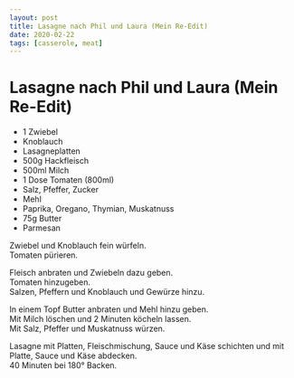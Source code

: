 ```yaml
---
layout: post
title: Lasagne nach Phil und Laura (Mein Re-Edit)
date: 2020-02-22
tags: [casserole, meat]
---
```

# Lasagne nach Phil und Laura (Mein Re-Edit)

- 1 Zwiebel
- Knoblauch
- Lasagneplatten
- 500g Hackfleisch
- 500ml Milch
- 1 Dose Tomaten (800ml)
- Salz, Pfeffer, Zucker
- Mehl
- Paprika, Oregano, Thymian, Muskatnuss
- 75g Butter
- Parmesan

Zwiebel und Knoblauch fein würfeln.  
Tomaten pürieren.  

Fleisch anbraten und Zwiebeln dazu geben.  
Tomaten hinzugeben.  
Salzen, Pfeffern und Knoblauch und Gewürze hinzu.  

In einem Topf Butter anbraten und Mehl hinzu geben.  
Mit Milch löschen und 2 Minuten köcheln lassen.  
Mit Salz, Pfeffer und Muskatnuss würzen.  
  
Lasagne mit Platten, Fleischmischung, Sauce und Käse schichten und mit Platte, Sauce und Käse abdecken.  
40 Minuten bei 180° Backen.  
